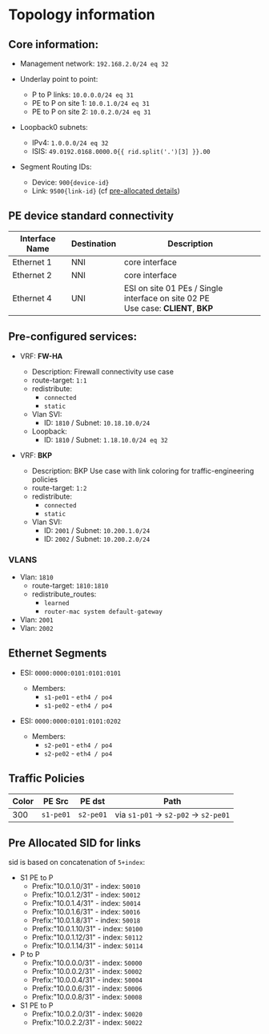 # Topology information

## Core information:

- Management network: `192.168.2.0/24 eq 32`

- Underlay point to point:
  - P to P links: `10.0.0.0/24 eq 31`
  - PE to P on site 1: `10.0.1.0/24 eq 31`
  - PE to P on site 2: `10.0.2.0/24 eq 31`

- Loopback0 subnets:
  - IPv4: `1.0.0.0/24 eq 32`
  - ISIS: `49.0192.0168.0000.0{{ rid.split('.')[3] }}.00`

- Segment Routing IDs:
  - Device: `900{device-id}`
  - Link: `9500{link-id}` (cf [pre-allocated details](#pre-allocated-sid-for-links))

## PE device standard connectivity

|Interface Name| Destination | Description |
|--------------|-------------|-------------|
| Ethernet 1 | NNI | core interface |
| Ethernet 2 | NNI | core interface |
| Ethernet 4 | UNI | ESI on site 01 PEs / Single interface on site 02 PE<br/>Use case: __CLIENT__, __BKP__ |

## Pre-configured services:

- VRF: __FW-HA__
  - Description: Firewall connectivity use case
  - route-target: `1:1`
  - redistribute:
      - `connected`
      - `static`
  - Vlan SVI:
      - ID: `1810` / Subnet: `10.18.10.0/24`
  - Loopback:
    - ID: `1810` / Subnet: `1.18.10.0/24 eq 32`

- VRF: __BKP__
  - Description: BKP Use case with link coloring for traffic-engineering policies
  - route-target: `1:2`
  - redistribute:
      - `connected`
      - `static`
  - Vlan SVI:
      - ID: `2001` / Subnet: `10.200.1.0/24`
      - ID: `2002` / Subnet: `10.200.2.0/24`

### VLANS

- Vlan: `1810`
  - route-target: `1810:1810`
  - redistribute_routes:
      - `learned`
      - `router-mac system default-gateway`
- Vlan: `2001`
- Vlan: `2002`

## Ethernet Segments

- ESI: `0000:0000:0101:0101:0101`
  - Members:
    - `s1-pe01` - `eth4 / po4`
    - `s1-pe02` - `eth4 / po4`

- ESI: `0000:0000:0101:0101:0202`
  - Members:
    - `s2-pe01` - `eth4 / po4`
    - `s2-pe02` - `eth4 / po4`

## Traffic Policies

| Color | PE Src | PE dst | Path |
|-------|--------|--------|------|
| 300 | `s1-pe01` | `s2-pe01` | via `s1-p01` -> `s2-p02` -> `s2-pe01` |

## Pre Allocated SID for links

sid is based on concatenation of `5+index`:

- S1 PE to P
  - Prefix:"10.0.1.0/31" - index: `50010`
  - Prefix:"10.0.1.2/31" - index: `50012`
  - Prefix:"10.0.1.4/31" - index: `50014`
  - Prefix:"10.0.1.6/31" - index: `50016`
  - Prefix:"10.0.1.8/31" - index: `50018`
  - Prefix:"10.0.1.10/31" - index: `50100`
  - Prefix:"10.0.1.12/31" - index: `50112`
  - Prefix:"10.0.1.14/31" - index: `50114`
- P to P
  - Prefix:"10.0.0.0/31" - index: `50000`
  - Prefix:"10.0.0.2/31" - index: `50002`
  - Prefix:"10.0.0.4/31" - index: `50004`
  - Prefix:"10.0.0.6/31" - index: `50006`
  - Prefix:"10.0.0.8/31" - index: `50008`
- S1 PE to P
  - Prefix:"10.0.2.0/31" - index: `50020`
  - Prefix:"10.0.2.2/31" - index: `50022`